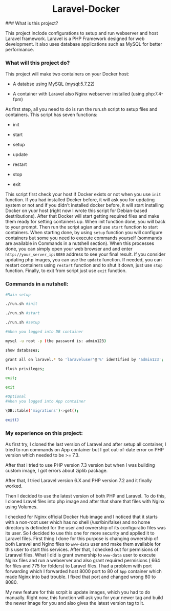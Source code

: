 <h1 align="center"><b>Laravel-Docker</b></h1>
### What is this project?

This project inclode configurations to setup and run webserver and host Laravel framework. Laravel is a PHP Framework designed for web development. It also uses database applications such as MySQL for better performance.

### What will this project do?


This project will make two containers on your Docker host:

* A databse using MySQL (mysql:5.7.22)

* A container with Laravel also Nginx webserver installed (using php:7.4-fpm)


As first step, all you need to do is run the run.sh script to setup files and containers. This script has seven functions:
* init 

* start

* setup

* update

* restart

* stop

* exit

This script first check your host if Docker exists or not when you use `init` function. If you had installed Docker before, it will ask you for updating system or not and if you didn't installed docker before, it will start installing Docker on yuor host (right now I wrote this script for Debian-based destributions). After that Docker will start getting required files and make them ready for setting containers up. When init function done, you will back to your prompt. Then run the script agian and use `start` function to start containers. When starting done, by using `setup` function you will configure containers but some you need to execute commands yourself (sommands are available in Commands in a nutshell section). When this processes done, you can simply open your web browser and and enter `http://your_server_ip:8080` address to see your final result. If you consider updating php images, you can use the `update` function. If needed, you can restart containers using `restart` function and to shut it down, just use `stop` function. Finally, to exit from script just use `exit` function.

### Commands in a nutshell:

```bash
#Main setup

./run.sh #init

./run.sh #start

./run.sh #setup

#When you logged into DB container

mysql -u root -p (the password is: admin123)

show databases;

grant all on laravel.* to 'laraveluser'@'%' identified by 'admin123';

flush privileges;

exit;

exit

#Optional
#When you logged into App container

\DB::table('migrations')->get();

exit()
```

### My experience on this project:


As first try, I cloned the last version of Laravel and after setup all container, I tried to run commands on App container but I got out-of-date error on PHP version which needed to be >= 7.3. 

After that i tried to use PHP version 7.3 version but when I was building custom image, I got errors about ziplib package.

After that, I tried Laravel version 6.X and PHP version 7.2 and it finally worked.

Then I decided to use the latest version of both PHP and Laravel. To do this, I cloned Lravel files into php image and after that share that files with Nginx using Volumes.

I checked for Nginx official Docker Hub image and I noticed that it starts with a non-root user which has no shell (/usr/bin/false) and no home directory is definded for the user and ownership of its configuratio files was its user. So I decided to use this one for more security and applied it to Laravel files. First thing I done for this purpose is changing ownership of both Laravel and Nginx files to `www-data` user and make them available for this user to start this services. After that, I checked out for permisions of Lraravel files. What I did is grant ownership to `www-data` user to execute Nginx files and run a webserver and also grant required permisions ( 664 for files and 775 for folders) to Laravel files. I had a problem with port forwarding which I forwarded host 8000 port to 80 of `App` container which made Nginx into bad trouble. I fixed that port and changed wrong 80 to 8080. 

My new feature for this scrpit is update images, which you had to do manually. Right now, this function will ask you for your newer tag and build the newer image for you and also gives the latest version tag to it.
